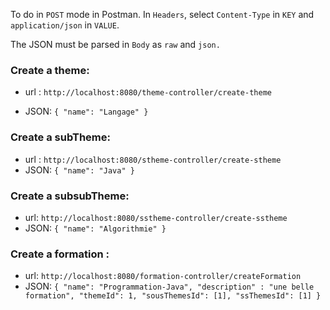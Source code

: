 To do in `POST` mode in Postman.
In `Headers`, select `Content-Type` in `KEY` and `application/json` in `VALUE`.

The JSON must be parsed in `Body` as `raw` and `json.`



### Create a theme:

* url : `http://localhost:8080/theme-controller/create-theme`

* JSON: ``{
"name": "Langage"
}``

### Create a subTheme:

* url : `http://localhost:8080/stheme-controller/create-stheme`
* JSON: ``{
"name": "Java"
}``

### Create a subsubTheme:

* url: `http://localhost:8080/sstheme-controller/create-sstheme`
* JSON: ``{
"name": "Algorithmie"
}``

### Create a formation :

* url: `http://localhost:8080/formation-controller/createFormation`
* JSON: ``
{
"name": "Programmation-Java",
"description" : "une belle formation",
"themeId": 1,
"sousThemesId": [1],
"ssThemesId": [1]
}
``